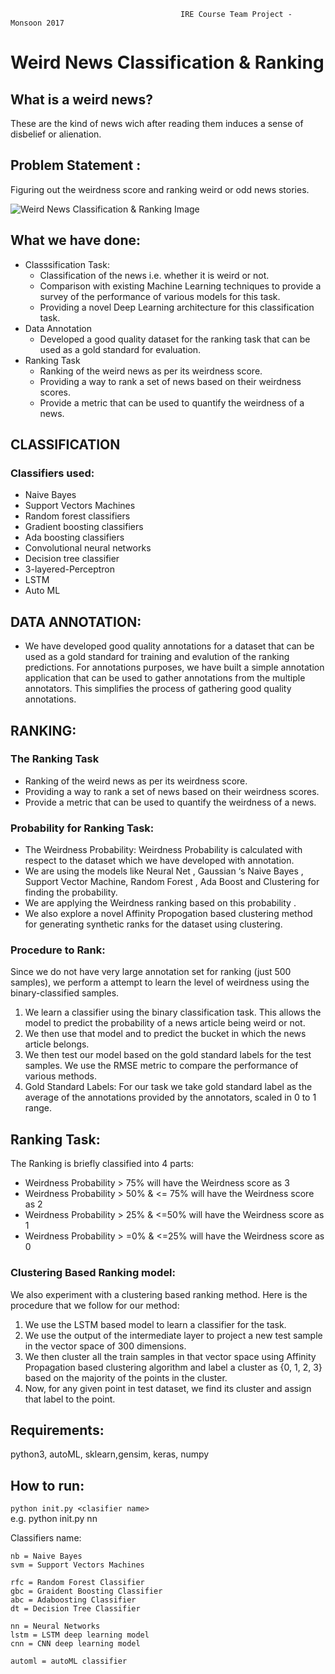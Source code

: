                                           IRE Course Team Project - Monsoon 2017

# Weird News Classification & Ranking
## What is a weird news?

These are the kind of news wich after reading them induces a sense of disbelief or alienation.

## Problem Statement : 
Figuring out the weirdness score and ranking weird or odd news stories.

![Weird News Classification & Ranking Image](https://ptpb.pw/wrdf.png)

## What we have done:
- Classsification Task:
  - Classification of the news i.e. whether it is weird or not.
  - Comparison with existing Machine Learning techniques to provide a survey of the performance of various models for this task.
  - Providing a novel Deep Learning architecture for this classification task.
- Data Annotation
  - Developed a good quality dataset for the ranking task that can be used as a gold standard for evaluation.
- Ranking Task
  - Ranking of the weird news as per its weirdness score.
  - Providing a way to rank a set of news based on their weirdness scores.
  - Provide a metric that can be used to quantify the weirdness of a news.

## CLASSIFICATION
### Classifiers used:  
  - Naive Bayes
  - Support Vectors Machines
  - Random forest classifiers
  - Gradient boosting classifiers
  - Ada boosting classifiers
  - Convolutional neural networks
  - Decision tree classifier
  - 3-layered-Perceptron
  - LSTM
  - Auto ML

## DATA ANNOTATION:  
- We have developed good quality annotations for a dataset that can be used as a gold standard for training and evalution of the ranking predictions. For annotations purposes, we have built a simple annotation application that can be used to gather annotations from the multiple annotators. This simplifies the process of gathering good quality annotations.  

## RANKING:
### The Ranking Task
- Ranking of the weird news as per its weirdness score.
- Providing a way to rank a set of news based on their weirdness scores.
- Provide a metric that can be used to quantify the weirdness of a news.

### Probability for Ranking Task:
- The Weirdness Probability: Weirdness Probability is calculated with respect to the dataset which we have developed with annotation.
- We are using the models like Neural Net , Gaussian ‘s  Naive Bayes , Support Vector Machine, Random Forest , Ada Boost and Clustering for finding the probability.
- We are applying the Weirdness ranking based on this probability .
- We also explore a novel Affinity Propogation based clustering method for generating synthetic ranks for the dataset using clustering.

### Procedure to Rank:  
Since we do not have very large annotation set for ranking (just 500 samples), we perform a attempt to learn
the level of weirdness using the binary-classified samples.
1. We learn a classifier using the binary classification task. This allows the model to predict the probability
of a news article being weird or not.
2. We then use that model and to predict the bucket in which the news article belongs.
3. We then test our model based on the gold standard labels for the test samples. We use the RMSE
metric to compare the performance of various methods.
4. Gold Standard Labels: For our task we take gold standard label as the average of the annotations
provided by the annotators, scaled in 0 to 1 range.


## Ranking Task:
The Ranking is briefly classified into 4 parts:
- Weirdness Probability > 75% will have the Weirdness score as 3
- Weirdness Probability > 50% & <= 75% will have the Weirdness score as 2
- Weirdness Probability > 25% & <=50%  will have the Weirdness score as 1
- Weirdness Probability > =0% & <=25% will have the Weirdness score as 0 


### Clustering Based Ranking model:  
We also experiment with a clustering based ranking method. Here is the procedure that
we follow for our method:
1. We use the LSTM based model to learn a classifier for the task.
2. We use the output of the intermediate layer to project a new test sample in the vector space of 300
dimensions.
3. We then cluster all the train samples in that vector space using Affinity Propagation based clustering
algorithm and label a cluster as {0, 1, 2, 3} based on the majority of the points in the cluster.
4. Now, for any given point in test dataset, we find its cluster and assign that label to the point.

## Requirements:
python3, autoML, sklearn,gensim, keras, numpy

## How to run:
```python init.py <clasifier name>```  
e.g. python init.py nn

Classifiers name:  
```
nb = Naive Bayes  
svm = Support Vectors Machines  

rfc = Random Forest Classifier  
gbc = Graident Boosting Classifier  
abc = Adaboosting Classifier  
dt = Decision Tree Classifier  

nn = Neural Networks  
lstm = LSTM deep learning model  
cnn = CNN deep learning model  

automl = autoML classifier  
```


